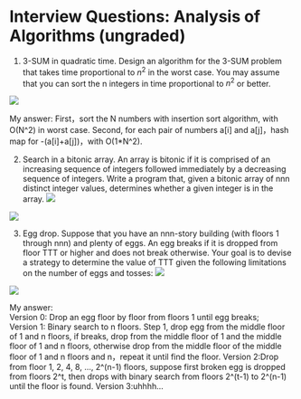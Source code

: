 # Interview Questions: Analysis of Algorithms (ungraded)

1. 3-SUM in quadratic time. Design an algorithm for the 3-SUM problem that takes time proportional to $n^2$ in the worst case. You may assume that you can sort the n integers in time proportional to $n^2$ or better.  

![](https://picgoej.oss-cn-beijing.aliyuncs.com/20210922202437.png)

My answer: First，sort the N numbers with insertion sort algorithm, with O(N^2) in worst case. Second, for each pair of numbers a[i] and a[j]，hash map for -(a[i]+a[j])，with O(1*N^2). 

2. Search in a bitonic array. An array is bitonic if it is comprised of an increasing sequence of integers followed immediately by a decreasing sequence of integers. Write a program that, given a bitonic array of nnn distinct integer values, determines whether a given integer is in the array.
![](https://picgoej.oss-cn-beijing.aliyuncs.com/20210922192325.png)

![](https://picgoej.oss-cn-beijing.aliyuncs.com/20210922202603.png)

3. Egg drop. Suppose that you have an nnn-story building (with floors 1 through nnn) and plenty of eggs. An egg breaks if it is dropped from floor TTT or higher and does not break otherwise. Your goal is to devise a strategy to determine the value of  TTT given the following limitations on the number of eggs and tosses:
![](https://picgoej.oss-cn-beijing.aliyuncs.com/20210922192128.png)

![](https://picgoej.oss-cn-beijing.aliyuncs.com/20210922202716.png)

My answer:   
Version 0: Drop an egg floor by floor from floors 1 until egg breaks;  
Version 1: Binary search to n floors. Step 1, drop egg from the middle floor of 1 and n floors, if breaks, drop from the middle floor of 1 and the middle floor of 1 and n floors, otherwise drop from the middle floor of the middle floor of 1 and n floors and n，repeat it until find the floor.
Version 2:Drop from floor 1, 2, 4, 8, ..., 2^(n-1) floors, suppose first broken egg is dropped from floors 2^t, then drops with binary search from floors 2^(t-1) to 2^(n-1) until the floor is found.
Version 3:uhhhh... 